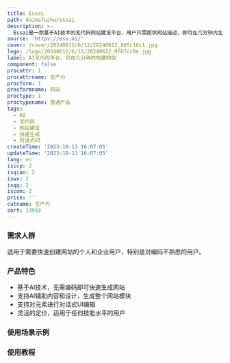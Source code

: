 ```yaml
---
title: Essai
path: daimafuzhu/essai
description: >-
  Essai是一款基于AI技术的无代码网站建设平台，用户只需提供网站描述，即可在几分钟内生成整个网站，支持AI辅助内容和设计，秒速生成整个网站模块，支持对元素进行对话式UI编辑。Essai的定价灵活，适用于任何技能水平的用户，是创建网站的最简单入门点。
source: 'https://ess.ai/'
cover: /cover/20240612/6/12/20240612_805c16c1.jpg
logo: /logo/20240612/6/12/20240612_0fb7cc8e.jpg
label: AI无代码平台，可在几分钟内构建网站
component: false
procattr: 1
procattrname: 生产力
procform: 1
procformname: 网站
proctype: 1
proctypename: 普通产品
tags:
  - AI
  - 无代码
  - 网站建设
  - 快速生成
  - 对话式UI
createTime: '2023-10-13 16:07:05'
updateTime: '2023-10-13 16:07:05'
lang: en
isicp: 2
isqian: 2
iswx: 2
isqq: 2
iscom: 2
price: ''
catname: 生产力
sort: 13993
---
```




### 需求人群
适用于需要快速创建网站的个人和企业用户，特别是对编码不熟悉的用户。

### 产品特色
- 基于AI技术，无需编码即可快速生成网站
- 支持AI辅助内容和设计，生成整个网站模块
- 支持对元素进行对话式UI编辑
- 灵活的定价，适用于任何技能水平的用户

### 使用场景示例


### 使用教程


  
